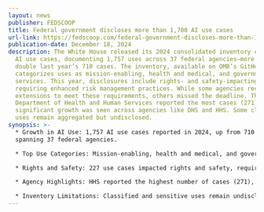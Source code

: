 ```yaml
---
layout: news
publisher: FEDSCOOP
title: Federal government discloses more than 1,700 AI use cases
url-link: https://fedscoop.com/federal-government-discloses-more-than-1700-ai-use-cases/
publication-date: December 18, 2024
description: The White House released its 2024 consolidated inventory of federal
  AI use cases, documenting 1,757 uses across 37 federal agencies—more than
  double last year’s 710 cases. The inventory, available on OMB’s GitHub,
  categorizes uses as mission-enabling, health and medical, and government
  services. This year, disclosures include rights- and safety-impacting uses,
  requiring enhanced risk management practices. While some agencies received
  extensions to meet these requirements, others missed the deadline. The
  Department of Health and Human Services reported the most cases (271), and
  significant growth was seen across agencies like DHS and HHS. Some classified
  uses remain aggregated but undisclosed.
synopsis: >-
  * Growth in AI Use: 1,757 AI use cases reported in 2024, up from 710 in 2023,
  spanning 37 federal agencies.

  * Top Use Categories: Mission-enabling, health and medical, and government services were the leading categories.

  * Rights and Safety: 227 use cases impacted rights and safety, requiring risk management; 145 of these were from the Department of Veterans Affairs.

  * Agency Highlights: HHS reported the highest number of cases (271), and DHS saw a 136% increase, introducing its DHSChat chatbot.

  * Inventory Limitations: Classified and sensitive uses remain undisclosed, with aggregate metrics required but not yet published. Several agencies missed the reporting deadline or are delayed.
---
```

